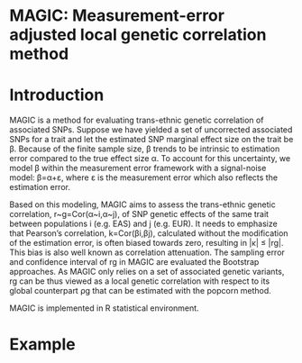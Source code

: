 # MAGIC: Measurement-error adjusted local genetic correlation method
# Introduction
MAGIC is a method for evaluating trans-ethnic genetic correlation of associated SNPs. Suppose we have yielded a set of uncorrected associated SNPs for a trait and let the estimated SNP marginal effect size on the trait be &beta;. Because of the finite sample size, &beta; trends to be intrinsic to estimation error compared to the true effect size α. To account for this uncertainty, we model &beta; within the measurement error framework with a signal-noise model: &beta;=&alpha;+ε, where ε is the measurement error which also reflects the estimation error.

Based on this modeling, MAGIC aims to assess the trans-ethnic genetic correlation, r~g=Cor(&alpha;~i,&alpha;~j), of SNP genetic effects of the same trait between populations i (e.g. EAS) and j (e.g. EUR). It needs to emphasize that Pearson’s correlation, k=Cor(&beta;i,&beta;j), calculated without the modification of the estimation error, is often biased towards zero, resulting in |κ| ≤ |rg|. This bias is also well known as correlation attenuation. The sampling error and confidence interval of rg in MAGIC are evaluated the Bootstrap approaches. As MAGIC only relies on a set of associated genetic variants, rg can be thus viewed as a local genetic correlation with respect to its global counterpart ρg that can be estimated with the popcorn method.

MAGIC is implemented in R statistical environment.
# Example





